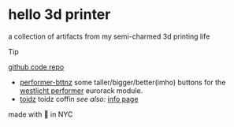 # hello 3d printer

a collection of artifacts from my semi-charmed 3d printing life

> [!TIP]
> [github code repo](https://github.com/edwardsharp/modelz)

* [performer-bttnz](performer-bttnz/) some taller/bigger/better(imho) buttons for the [westlicht performer](https://westlicht.github.io/performer/) eurorack module.
* [toidz](toidz/) toidz coffin _see also:_ [info page](https://edwardsharp.github.io/toidz/bno08xviz/)

made with 💖 in NYC
